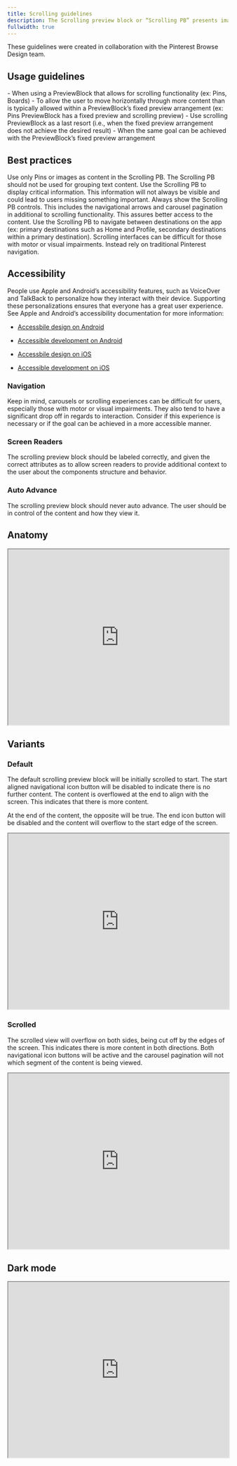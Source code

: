```yaml
---
title: Scrolling guidelines
description: The Scrolling preview block or “Scrolling PB” presents images in a linear sequence that can be navigated by swiping or through a navigational arrow indicator. Scrolling preview blocks allow users to see a variety of content in a compact space.  
fullwidth: true
---
```


<ImgContainer padding="none" color="purple-mysticool-0" src="https://i.pinimg.com/originals/1c/d6/d5/1cd6d59f83129699471438433f2c7a30.jpg" alt="Example of a boards block in Card."/>

<Hint>
These guidelines were created in collaboration with the Pinterest Browse Design team. 
</Hint>

## Usage guidelines

<TwoCol>
  <Group>
    <Do title="When to use" />
      - When using a PreviewBlock that allows for scrolling functionality (ex: Pins, Boards)
      - To allow the user to move horizontally through more content than is typically allowed within a PreviewBlock’s fixed preview arrangement (ex: Pins PreviewBlock has a fixed preview and scrolling preview)
      - Use scrolling PreviewBlock as a last resort (i.e., when the fixed preview arrangement does not achieve the desired result)
  </Group>
  <Group>
  <Dont title="When not to use" />
    - When the same goal can be achieved with the PreviewBlock’s fixed preview arrangement
  </Group>
</TwoCol>

## Best practices
<TwoCol>
  <Group>
    <Do title="Do" />
    Use only Pins or images as content in the Scrolling PB. The Scrolling PB should not be used for grouping text content.
  </Group>
  <Group>
    <Do title="Don't" />
    Use the Scrolling PB to display critical information. This information will not always be visible and could lead to users missing something important. 
  </Group>
  <Group>
    <Do title="Do" />
    Always show the Scrolling PB controls. This includes the navigational arrows and carousel pagination in additional to scrolling functionality. This assures better access to the content. 
  </Group>
  <Group>
    <Dont title="Don't" />
    Use the Scrolling PB to navigate between destinations on the app (ex: primary destinations such as Home and Profile, secondary destinations within a primary destination). Scrolling interfaces can be difficult for those with motor or visual impairments. Instead rely on traditional Pinterest navigation. 
  </Group>
</TwoCol>

## Accessibility

People use Apple and Android’s accessibility features, such as VoiceOver and TalkBack to personalize how they interact with their device. Supporting these personalizations ensures that everyone has a great user experience. See Apple and Android’s accessibility documentation for more information:

- [Accessbile design on Android](https://material.io/design/usability/accessibility.html#understanding-accessibility)
- [Accessible development on Android](https://developer.android.com/guide/topics/ui/accessibility)

- [Accessbile design on iOS](https://developer.apple.com/design/human-interface-guidelines/accessibility/overview/introduction/)
- [Accessible development on iOS](https://developer.apple.com/accessibility/ios/)

### Navigation
Keep in mind, carousels or scrolling experiences can be difficult for users, especially those with motor or visual impairments. They also tend to have a significant drop off in regards to interaction. Consider if this experience is necessary or if the goal can be achieved in a more accessible manner. 

### Screen Readers
The scrolling preview block should be labeled correctly, and given the correct attributes as to allow screen readers to provide additional context to the user about the components structure and behavior.

### Auto Advance
The scrolling preview block should never auto advance. The user should be in control of the content and how they view it.

## Anatomy
<iframe style={{border:0}} width="100%" height="400" src="https://www.figma.com/embed?embed_host=share&url=https%3A%2F%2Fwww.figma.com%2Ffile%2FAHcKJDgb7E7YswlgW1wY8E%2FGestalt-for-iOS%3Ftype%3Ddesign%26node-id%3D19800%253A79954%26t%3DWEMz4VEOS6WCU1tj-1" allowFullScreen></iframe>

## Variants

### Default
The default scrolling preview block will be initially scrolled to start. The start aligned navigational icon button will be disabled to indicate there is no further content. The content is overflowed at the end to align with the screen. This indicates that there is more content.

At the end of the content, the opposite will be true. The end icon button will be disabled and the content will overflow to the start edge of the screen. 
<iframe style={{border:0}} width="100%" height="400" src="https://www.figma.com/embed?embed_host=share&url=https%3A%2F%2Fwww.figma.com%2Ffile%2FAHcKJDgb7E7YswlgW1wY8E%2FGestalt-for-iOS%3Ftype%3Ddesign%26node-id%3D19800%253A80193%26t%3DkdLCWeBuZmXBXYXe-1" allowFullScreen></iframe>

### Scrolled
The scrolled view will overflow on both sides, being cut off by the edges of the screen. This indicates there is more content in both directions. Both navigational icon buttons will be active and the carousel pagination will not which segment of the content is being viewed.
<iframe style={{border:0}} width="100%" height="400" src="https://www.figma.com/embed?embed_host=share&url=https%3A%2F%2Fwww.figma.com%2Ffile%2FAHcKJDgb7E7YswlgW1wY8E%2FGestalt-for-iOS%3Ftype%3Ddesign%26node-id%3D19801%253A76289%26t%3DkdLCWeBuZmXBXYXe-1" allowFullScreen></iframe>

## Dark mode
<iframe style={{border:0}} width="100%" height="400" src="https://www.figma.com/embed?embed_host=share&url=https%3A%2F%2Fwww.figma.com%2Ffile%2FAHcKJDgb7E7YswlgW1wY8E%2FGestalt-for-iOS%3Ftype%3Ddesign%26node-id%3D19800%253A80068%26t%3DWEMz4VEOS6WCU1tj-1" allowFullScreen></iframe>
